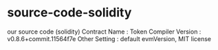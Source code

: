 # source-code-solidity
our source code (solidity)
Contract Name : Token
Compiler Version : v0.8.6+commit.11564f7e
Other Setting : default evmVersion, MIT license
